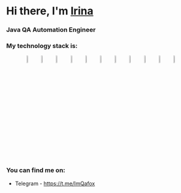 <h1>Hi there, I'm <a href="(https://github.com/theQuietFox)" target="_blank">Irina</a> 
<h3>Java QA Automation Engineer</h3>

### My technology stack is:

 <p align="center">
<img width="7%" title="IntelliJ IDEA" src="resources/Idea.svg">
<img width="7%" title="Java" src="resources/Java.svg">
<img width="7%" title="Selenide" src="resources/Selenide.svg">
<img width="7%" title="Selenoid" src="resources/Selenoid.svg">
<img width="7%" title="Allure Report" src="resources/Allure.svg">
<img width="7%" title="Allure Test Ops" src="resources/Allure_TO.svg">
<img width="7%" title="Gradle" src="resources/Gradle.svg">
<img width="7%" title="JUnit5" src="resources/Junit5.svg">
<img width="7%" title="GitHub" src="resources/GitHub.png">
<img width="7%" title="Jenkins" src="resources/Jenkins.svg">
<img width="7%" title="Rest Assured" src="resources/Rest-Assured.png">
</p>

### You can find me on:

+  Telegram - https://t.me/ImQafox
